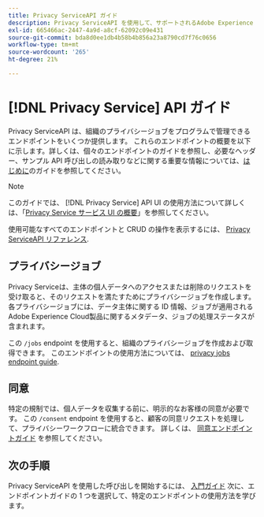 ```yaml
---
title: Privacy ServiceAPI ガイド
description: Privacy ServiceAPI を使用して、サポートされるAdobe Experience Cloudアプリケーションのプライバシージョブをプログラムで管理する方法について説明します。
exl-id: 665466ac-2447-4a9d-a8cf-62092c09e431
source-git-commit: bda8d0ee1db4b58b4b856a23a8790cd7f76c0656
workflow-type: tm+mt
source-wordcount: '265'
ht-degree: 21%

---
```


# [!DNL Privacy Service] API ガイド

Privacy ServiceAPI は、組織のプライバシージョブをプログラムで管理できるエンドポイントをいくつか提供します。 これらのエンドポイントの概要を以下に示します。詳しくは、個々のエンドポイントのガイドを参照し、必要なヘッダー、サンプル API 呼び出しの読み取りなどに関する重要な情報については、[はじめに](./getting-started.md)のガイドを参照してください。

>[!NOTE]
>
>このガイドでは、 [!DNL Privacy Service] API UI の使用方法について詳しくは、「[Privacy Service サービス UI の概要](../ui/overview.md)」を参照してください。

使用可能なすべてのエンドポイントと CRUD の操作を表示するには、 [Privacy ServiceAPI リファレンス](https://www.adobe.io/experience-platform-apis/references/privacy-service/).

## プライバシージョブ

Privacy Serviceは、主体の個人データへのアクセスまたは削除のリクエストを受け取ると、そのリクエストを満たすためにプライバシージョブを作成します。 各プライバシージョブには、データ主体に関する ID 情報、ジョブが適用されるAdobe Experience Cloud製品に関するメタデータ、ジョブの処理ステータスが含まれます。

この `/jobs` endpoint を使用すると、組織のプライバシージョブを作成および取得できます。 このエンドポイントの使用方法については、 [privacy jobs endpoint guide](./privacy-jobs.md).

## 同意

特定の規制では、個人データを収集する前に、明示的なお客様の同意が必要です。 この `/consent` endpoint を使用すると、顧客の同意リクエストを処理して、プライバシーワークフローに統合できます。 詳しくは、 [同意エンドポイントガイド](./consent.md) を参照してください。

## 次の手順

Privacy ServiceAPI を使用した呼び出しを開始するには、 [入門ガイド](./getting-started.md) 次に、エンドポイントガイドの 1 つを選択して、特定のエンドポイントの使用方法を学びます。
